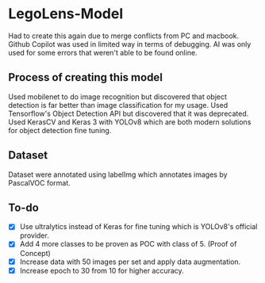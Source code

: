 # LegoLens-Model
Had to create this again due to merge conflicts from PC and macbook.
Github Copilot was used in limited way in terms of debugging.
AI was only used for some errors that weren't able to be found online.
## Process of creating this model
Used mobilenet to do image recognition but discovered that object detection is far better than image classification for my usage.
Used Tensorflow's Object Detection API but discovered that it was deprecated.
Used KerasCV and Keras 3 with YOLOv8 which are both modern solutions for object detection fine tuning.

## Dataset
Dataset were annotated using labelImg which annotates images by PascalVOC format.

## To-do
- [x] Use ultralytics instead of Keras for fine tuning which is YOLOv8's official provider.
- [x] Add 4 more classes to be proven as POC with class of 5. (Proof of Concept)
- [x] Increase data with 50 images per set and apply data augmentation.
- [x] Increase epoch to 30 from 10 for higher accuracy.
